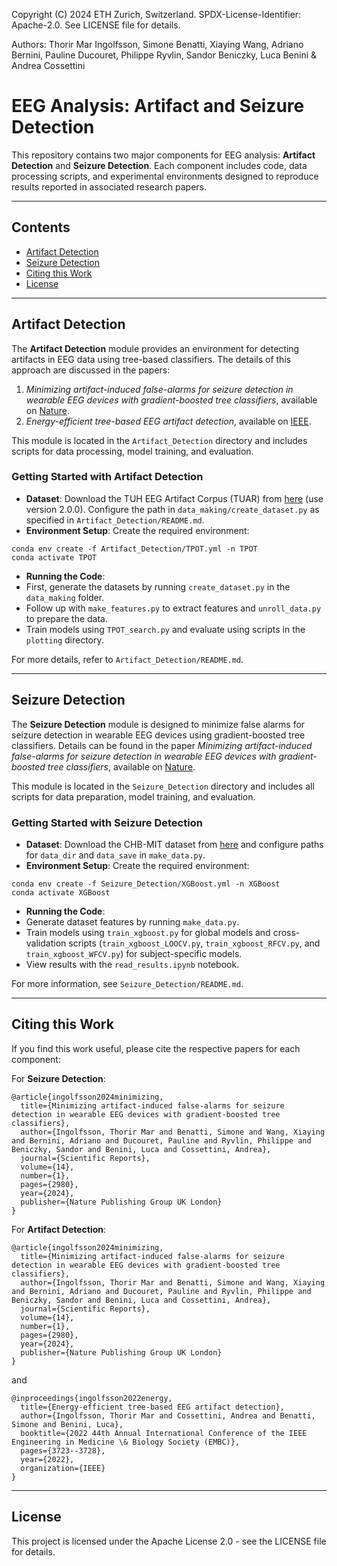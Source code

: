 Copyright (C) 2024 ETH Zurich, Switzerland. SPDX-License-Identifier: Apache-2.0. See LICENSE file for details.

Authors: Thorir Mar Ingolfsson, Simone Benatti, Xiaying Wang, Adriano Bernini, Pauline Ducouret, Philippe Ryvlin, Sandor Beniczky, Luca Benini & Andrea Cossettini 
# EEG Analysis: Artifact and Seizure Detection

This repository contains two major components for EEG analysis: **Artifact Detection** and **Seizure Detection**. Each component includes code, data processing scripts, and experimental environments designed to reproduce results reported in associated research papers.

---

## Contents

- [Artifact Detection](#artifact-detection)
- [Seizure Detection](#seizure-detection)
- [Citing this Work](#citing-this-work)
- [License](#license)

---

## Artifact Detection

The **Artifact Detection** module provides an environment for detecting artifacts in EEG data using tree-based classifiers. The details of this approach are discussed in the papers:

1. *Minimizing artifact-induced false-alarms for seizure detection in wearable EEG devices with gradient-boosted tree classifiers*, available on [Nature](https://www.nature.com/articles/s41598-024-52551-0).
2. *Energy-efficient tree-based EEG artifact detection*, available on [IEEE](https://ieeexplore.ieee.org/document/9871413).

This module is located in the `Artifact_Detection` directory and includes scripts for data processing, model training, and evaluation.

### Getting Started with Artifact Detection

- **Dataset**: Download the TUH EEG Artifact Corpus (TUAR) from [here](https://isip.piconepress.com/projects/tuh_eeg/html/downloads.shtml) (use version 2.0.0). Configure the path in `data_making/create_dataset.py` as specified in `Artifact_Detection/README.md`.
- **Environment Setup**: Create the required environment:
```
conda env create -f Artifact_Detection/TPOT.yml -n TPOT 
conda activate TPOT
```


- **Running the Code**:
- First, generate the datasets by running `create_dataset.py` in the `data_making` folder.
- Follow up with `make_features.py` to extract features and `unroll_data.py` to prepare the data.
- Train models using `TPOT_search.py` and evaluate using scripts in the `plotting` directory.

For more details, refer to `Artifact_Detection/README.md`.

---

## Seizure Detection

The **Seizure Detection** module is designed to minimize false alarms for seizure detection in wearable EEG devices using gradient-boosted tree classifiers. Details can be found in the paper *Minimizing artifact-induced false-alarms for seizure detection in wearable EEG devices with gradient-boosted tree classifiers*, available on [Nature](https://www.nature.com/articles/s41598-024-52551-0).

This module is located in the `Seizure_Detection` directory and includes all scripts for data preparation, model training, and evaluation.

### Getting Started with Seizure Detection

- **Dataset**: Download the CHB-MIT dataset from [here](https://physionet.org/content/chbmit/1.0.0/) and configure paths for `data_dir` and `data_save` in `make_data.py`.
- **Environment Setup**: Create the required environment:
```
conda env create -f Seizure_Detection/XGBoost.yml -n XGBoost 
conda activate XGBoost
```

- **Running the Code**:
- Generate dataset features by running `make_data.py`.
- Train models using `train_xgboost.py` for global models and cross-validation scripts (`train_xgboost_LOOCV.py`, `train_xgboost_RFCV.py`, and `train_xgboost_WFCV.py`) for subject-specific models.
- View results with the `read_results.ipynb` notebook.

For more information, see `Seizure_Detection/README.md`.

---

## Citing this Work

If you find this work useful, please cite the respective papers for each component:

For **Seizure Detection**:
```
@article{ingolfsson2024minimizing,
  title={Minimizing artifact-induced false-alarms for seizure detection in wearable EEG devices with gradient-boosted tree classifiers},
  author={Ingolfsson, Thorir Mar and Benatti, Simone and Wang, Xiaying and Bernini, Adriano and Ducouret, Pauline and Ryvlin, Philippe and Beniczky, Sandor and Benini, Luca and Cossettini, Andrea},
  journal={Scientific Reports},
  volume={14},
  number={1},
  pages={2980},
  year={2024},
  publisher={Nature Publishing Group UK London}
}
```
For **Artifact Detection**:
```
@article{ingolfsson2024minimizing,
  title={Minimizing artifact-induced false-alarms for seizure detection in wearable EEG devices with gradient-boosted tree classifiers},
  author={Ingolfsson, Thorir Mar and Benatti, Simone and Wang, Xiaying and Bernini, Adriano and Ducouret, Pauline and Ryvlin, Philippe and Beniczky, Sandor and Benini, Luca and Cossettini, Andrea},
  journal={Scientific Reports},
  volume={14},
  number={1},
  pages={2980},
  year={2024},
  publisher={Nature Publishing Group UK London}
}
```
and
```
@inproceedings{ingolfsson2022energy,
  title={Energy-efficient tree-based EEG artifact detection},
  author={Ingolfsson, Thorir Mar and Cossettini, Andrea and Benatti, Simone and Benini, Luca},
  booktitle={2022 44th Annual International Conference of the IEEE Engineering in Medicine \& Biology Society (EMBC)},
  pages={3723--3728},
  year={2022},
  organization={IEEE}
}

```


---

## License

This project is licensed under the Apache License 2.0 - see the LICENSE file for details.
